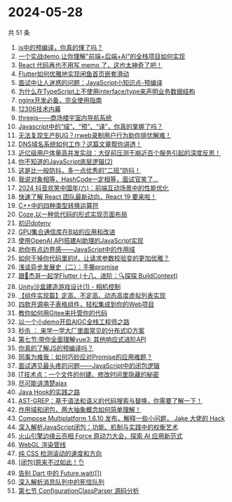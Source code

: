 # 2024-05-28

共 51 条

<!-- BEGIN JUEJIN -->
<!-- 最后更新时间 2024-05-28 04:01:03 +0800 -->
1. [js中的预编译，你真的懂了吗？](https://juejin.cn/post/7372400694765502505)
1. [一个实战demo,让你理解"前端+后端+AI"的全栈项目如何实现](https://juejin.cn/post/7372523264067764233)
1. [React 代码再也不用写 memo 了，这也太神奇了吧！](https://juejin.cn/post/7372523264067043337)
1. [Flutter如何优雅地实现闲鱼首页嵌套滑动](https://juejin.cn/post/7372137873976459327)
1. [面试中让人迷惑的问题：JavaScript小知识点-预编译](https://juejin.cn/post/7372456890343407631)
1. [为什么在TypeScript上不使用interface/type来声明业务数据结构](https://juejin.cn/post/7372765277460201482)
1. [nginx开发必备，完全使用指南](https://juejin.cn/post/7372366198099705866)
1. [12306技术内幕](https://juejin.cn/post/7372443227939012646)
1. [threejs——商场楼宇室内导航系统](https://juejin.cn/post/7372235604242300928)
1. [Javascript中的“域”、“预”、“译”，你真的掌握了吗？](https://juejin.cn/post/7372577541112561676)
1. [无法复现生产BUG？rrweb录制用户行为助你排忧解难！](https://juejin.cn/post/7372441501609721882)
1. [DNS域名系统如何工作？这篇文章帮你讲透！](https://juejin.cn/post/7372472076048515123)
1. [近亿级用户体量高并发实战：大促前压测干崩近百个服务引起的深度反思！](https://juejin.cn/post/7372463538680332300)
1. [你不知道的JavaScript底层逻辑(2)](https://juejin.cn/post/7372734627163439114)
1. [这是比一般防抖，多一点优秀的"二班"防抖！](https://juejin.cn/post/7372135071979831311)
1. [我说对象相等，HashCode一定相等，面试官笑了...](https://juejin.cn/post/7372456890343325711)
1. [2024 抖音欢笑中国年(六)：前端互动场景中的性能优化](https://juejin.cn/post/7372115662464581683)
1. [快速了解 React 团队最新动向，React 19 要来啦！](https://juejin.cn/post/7372400694764535849)
1. [C++中的四种类型转换运算符](https://juejin.cn/post/7372441501610180634)
1. [Coze,以一种低代码的形式实现页面布局](https://juejin.cn/post/7372523264067502089)
1. [初识dotenv](https://juejin.cn/post/7372443227939455014)
1. [GPU集合通信库在B站的应用和改进](https://juejin.cn/post/7372135071978897423)
1. [使用OpenAI API搭建AI助理的JavaScript实现](https://juejin.cn/post/7372466344145666089)
1. [劝你有点边界感——JavaScript中的作用域](https://juejin.cn/post/7372376472436441127)
1. [如何干掉你代码里的if，让请求参数校验变的更加优雅？](https://juejin.cn/post/7373136303179743243)
1. [浅谈异步发展史（二）：手撕promise](https://juejin.cn/post/7372400694765289513)
1. [跟🤡杰哥一起学Flutter (十八、进阶：🔍探探 BuildContext)](https://juejin.cn/post/7372396174248935462)
1. [Unity沙盒建造游戏设计(1) - 相机控制](https://juejin.cn/post/7372082380482330658)
1. [【组件实现篇】定高、不定高、动态高度虚拟列表实现](https://juejin.cn/post/7372488623944728585)
1. [四款开源电子表格组件，轻松集成到你的Web项目](https://juejin.cn/post/7372472076047614003)
1. [教你如何用Gitee来托管你的代码](https://juejin.cn/post/7372456890343899151)
1. [以一个小demo开启AIGC全栈工程师之路](https://juejin.cn/post/7372933691489910822)
1. [秒杀 ： 来学一学大厂里面常见的分布式ID方案](https://juejin.cn/post/7372469848344133666)
1. [第七节:带你全面理解vue3: 其他响应式进阶API](https://juejin.cn/post/7372393680596205594)
1. [你真的了解JS的预编译吗？](https://juejin.cn/post/7372765277459316746)
1. [同事为难我：如何巧妙应对Promise的应用难题？](https://juejin.cn/post/7372396200861646898)
1. [面试遇见最头疼的问题——JavaScript中的闭包逻辑](https://juejin.cn/post/7372863316911718441)
1. [IT技术点：一个文件的创建、修改时间里隐藏的秘密](https://juejin.cn/post/7372441501610131482)
1. [尽可能讲清楚ajax](https://juejin.cn/post/7372526448995106827)
1. [Java Hook的实践之路](https://juejin.cn/post/7372126591215222835)
1. [AST-GREP：基于语法和语义的代码搜索与替换，你需要了解一下！](https://juejin.cn/post/7372445124753850387)
1. [作用域和闭包，两大抽象概念如何简单理解！](https://juejin.cn/post/7372813290650599439)
1. [Compose Multiplatform 1.6.10 发布，解释一些小问题， Jake 大佬的 Hack](https://juejin.cn/post/7372572344249499675)
1. [深入解析JavaScript闭包：功能、机制与实践中的权衡艺术](https://juejin.cn/post/7372494745576620067)
1. [火山引擎边缘云亮相 Force 原动力大会，探索 AI 应用新范式](https://juejin.cn/post/7372441501609623578)
1. [WebGL 渲染管线](https://juejin.cn/post/7372463538680004620)
1. [纯 CSS 检测滚动的速度和方向](https://juejin.cn/post/7372813290651467791)
1. [[闭包]原来不过如此！👌](https://juejin.cn/post/7372577541112840204)
1. [告别 Dart 中的 Future.wait([])](https://juejin.cn/post/7372503361361068082)
1. [深入解析消息队列中的死信队列](https://juejin.cn/post/7372456890343587855)
1. [第七节 ConfigurationClassParser 源码分析](https://juejin.cn/post/7372235604242481152)
<!-- END JUEJIN -->